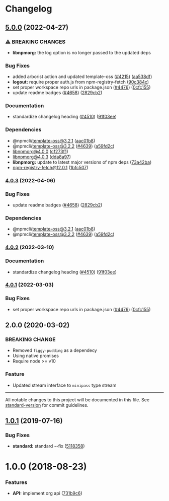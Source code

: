 # Changelog

## [5.0.0](https://github.com/sthagen/npm-cli/compare/libnpmorg-v4.0.3...libnpmorg-v5.0.0) (2022-04-27)


### ⚠ BREAKING CHANGES

* **libnpmorg:** the log option is no longer passed to the updated deps

### Bug Fixes

* added arborist action and updated template-oss ([#4215](https://github.com/sthagen/npm-cli/issues/4215)) ([aa538df](https://github.com/sthagen/npm-cli/commit/aa538df4c19f46d2e24e2635d1214176c662fcea))
* **logout:** require proper auth.js from npm-registry-fetch ([90c384c](https://github.com/sthagen/npm-cli/commit/90c384ccccac32c80c481a04c438cbcbea82539c))
* set proper workspace repo urls in package.json ([#4476](https://github.com/sthagen/npm-cli/issues/4476)) ([0cfc155](https://github.com/sthagen/npm-cli/commit/0cfc155db5f11ce23419e440111d99a63bf39754))
* update readme badges ([#4658](https://github.com/sthagen/npm-cli/issues/4658)) ([2829cb2](https://github.com/sthagen/npm-cli/commit/2829cb28a432b5ff7beeeb3bf3e7e2e174c1121d))


### Documentation

* standardize changelog heading ([#4510](https://github.com/sthagen/npm-cli/issues/4510)) ([91f03ee](https://github.com/sthagen/npm-cli/commit/91f03ee618bc635f9cfbded735fe98bbfa9d643f))


### Dependencies

* @npmcli/template-oss@3.2.1 ([aac01b8](https://github.com/sthagen/npm-cli/commit/aac01b89caf6336a2eb34d696296303cdadd5c08))
* @npmcli/template-oss@3.2.2 ([#4639](https://github.com/sthagen/npm-cli/issues/4639)) ([a59fd2c](https://github.com/sthagen/npm-cli/commit/a59fd2cb863245fce56f96c90ac854e62c5c4d6f))
* libnpmorg@4.0.0 ([cf273f1](https://github.com/sthagen/npm-cli/commit/cf273f1cf31775c8a73cc67b654faf87b44f7f79))
* libnpmorg@4.0.3 ([dda8a97](https://github.com/sthagen/npm-cli/commit/dda8a976a9dd696cf2b2e2be5b55b2048e768768))
* **libnpmorg:** update to latest major versions of npm deps ([73a42ba](https://github.com/sthagen/npm-cli/commit/73a42ba177cf6de98c60ab3efe777ee402700db2))
* npm-registry-fetch@12.0.1 ([1bfc507](https://github.com/sthagen/npm-cli/commit/1bfc507f2a5afa02f04d4dea2fc6d151d4fef3ac))

### [4.0.3](https://github.com/npm/cli/compare/libnpmorg-v4.0.2...libnpmorg-v4.0.3) (2022-04-06)


### Bug Fixes

* update readme badges ([#4658](https://github.com/npm/cli/issues/4658)) ([2829cb2](https://github.com/npm/cli/commit/2829cb28a432b5ff7beeeb3bf3e7e2e174c1121d))


### Dependencies

* @npmcli/template-oss@3.2.1 ([aac01b8](https://github.com/npm/cli/commit/aac01b89caf6336a2eb34d696296303cdadd5c08))
* @npmcli/template-oss@3.2.2 ([#4639](https://github.com/npm/cli/issues/4639)) ([a59fd2c](https://github.com/npm/cli/commit/a59fd2cb863245fce56f96c90ac854e62c5c4d6f))

### [4.0.2](https://www.github.com/npm/cli/compare/libnpmorg-v4.0.1...libnpmorg-v4.0.2) (2022-03-10)


### Documentation

* standardize changelog heading ([#4510](https://www.github.com/npm/cli/issues/4510)) ([91f03ee](https://www.github.com/npm/cli/commit/91f03ee618bc635f9cfbded735fe98bbfa9d643f))

### [4.0.1](https://www.github.com/npm/cli/compare/libnpmorg-vlibnpmorg@4.0.0...libnpmorg-v4.0.1) (2022-03-03)


### Bug Fixes

* set proper workspace repo urls in package.json ([#4476](https://www.github.com/npm/cli/issues/4476)) ([0cfc155](https://www.github.com/npm/cli/commit/0cfc155db5f11ce23419e440111d99a63bf39754))

## 2.0.0 (2020-03-02)

### BREAKING CHANGE
- Removed `figgy-pudding` as a dependecy
- Using native promises
- Require node >= v10

### Feature
- Updated stream interface to `minipass` type stream

---

All notable changes to this project will be documented in this file. See [standard-version](https://github.com/conventional-changelog/standard-version) for commit guidelines.

<a name="1.0.1"></a>
## [1.0.1](https://github.com/npm/libnpmorg/compare/v1.0.0...v1.0.1) (2019-07-16)


### Bug Fixes

* **standard:** standard --fix ([5118358](https://github.com/npm/libnpmorg/commit/5118358))



<a name="1.0.0"></a>
# 1.0.0 (2018-08-23)


### Features

* **API:** implement org api ([731b9c6](https://github.com/npm/libnpmorg/commit/731b9c6))
